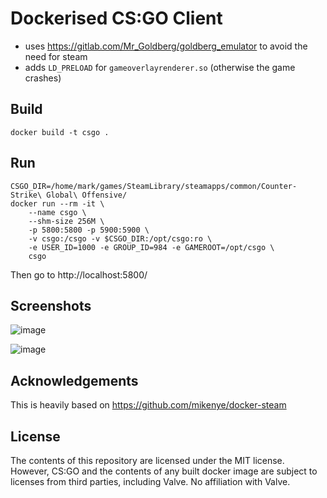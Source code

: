 # Dockerised CS:GO Client

- uses https://gitlab.com/Mr_Goldberg/goldberg_emulator to avoid the need for steam
- adds `LD_PRELOAD` for `gameoverlayrenderer.so` (otherwise the game crashes)


## Build

```
docker build -t csgo .
```


## Run

```
CSGO_DIR=/home/mark/games/SteamLibrary/steamapps/common/Counter-Strike\ Global\ Offensive/
docker run --rm -it \
    --name csgo \
    --shm-size 256M \
    -p 5800:5800 -p 5900:5900 \
    -v csgo:/csgo -v $CSGO_DIR:/opt/csgo:ro \
    -e USER_ID=1000 -e GROUP_ID=984 -e GAMEROOT=/opt/csgo \
    csgo
```

Then go to http://localhost:5800/


## Screenshots

![image](https://user-images.githubusercontent.com/5138316/170975992-2730f6e0-a0b3-4dc1-9f21-539a26550282.png)

![image](https://user-images.githubusercontent.com/5138316/170976522-9feb845c-fb27-447e-a7de-01e25b878396.png)


## Acknowledgements

This is heavily based on https://github.com/mikenye/docker-steam


## License

The contents of this repository are licensed under the MIT license.
However, CS:GO and the contents of any built docker image are subject to licenses from third parties, including Valve.
No affiliation with Valve.
